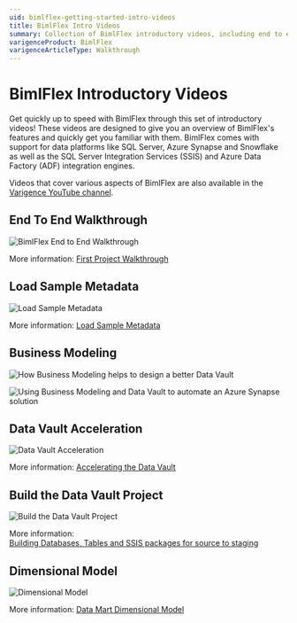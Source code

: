 ```yaml
---
uid: bimlflex-getting-started-intro-videos
title: BimlFlex Intro Videos
summary: Collection of BimlFlex introductory videos, including end to end walkthrough, loading sample metadata, data vault acceleration, and building a data vault project and dimensional models
varigenceProduct: BimlFlex
varigenceArticleType: Walkthrough
---
```

# BimlFlex Introductory Videos

Get quickly up to speed with BimlFlex through this set of introductory videos! These videos are designed to give you an overview of BimlFlex's features and quickly get you familiar with them. BimlFlex comes with support for data platforms like SQL Server, Azure Synapse and Snowflake as well as the SQL Server Integration Services (SSIS) and Azure Data Factory (ADF) integration engines.

Videos that cover various aspects of BimlFlex are also available in the [Varigence YouTube channel](https://www.youtube.com/user/varigence).

## End To End Walkthrough

![BimlFlex End to End Walkthrough](https://www.youtube.com/watch?v=6BgkXqjDtvY?rel=0&autoplay=0 "BimlFlex End to End Walkthrough")

More information: [First Project Walkthrough](xref:bimlflex-getting-started-first-project-walkthrough)

## Load Sample Metadata

![Load Sample Metadata](https://www.youtube.com/watch?v=2rL853XpST4?rel=0&autoplay=0 "Load Sample Metadata")

More information: [Load Sample Metadata](xref:bimlflex-sample-metadata)

## Business Modeling

![How Business Modeling helps to design a better Data Vault](https://www.youtube.com/watch?v=tNbPGnFr8AI)

![Using Business Modeling and Data Vault to automate an Azure Synapse solution](https://www.youtube.com/watch?v=EeDTDV__cBM)

## Data Vault Acceleration

![Data Vault Acceleration](https://www.youtube.com/watch?v=w1UTANpF_ug?rel=0&autoplay=0 "Data Vault Acceleration")

More information: [Accelerating the Data Vault](xref:bimlflex-getting-started-accelerating-the-raw-data-vault-layer)

## Build the Data Vault Project

![Build the Data Vault Project](https://www.youtube.com/watch?v=qYu8pwqgAm0?rel=0&autoplay=0 "Build the Data Vault Project")

More information: [Building Databases, Tables and SSIS packages for source to staging](xref:bimlflex-getting-started-building-the-data-vault-project)

## Dimensional Model

![Dimensional Model](https://www.youtube.com/watch?v=UKq-libt3xg?rel=0&autoplay=0 "Dimensional Model")

More information: [Data Mart Dimensional Model](xref:bimlflex-getting-started-dimensional-model)
